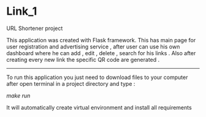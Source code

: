 # Link_1
URL Shortener project

This application was created with Flask framework.
This has main page for user registration and advertising service ,
after user can use his own dashboard where he can add , edit , delete , search for his links .
Also after creating every new link the specific QR code are generated . 

<hr>

To run this application you just need to download files to your computer 
after open terminal in a project directory and type : 
    <p> <em>make run</em> 
<p>It will automatically create virtual environment and install all requirements
